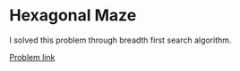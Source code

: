 # Hexagonal Maze

I solved this problem through breadth first search algorithm.

[Problem link](https://www.codingame.com/training/medium/hexagonal-maze)
